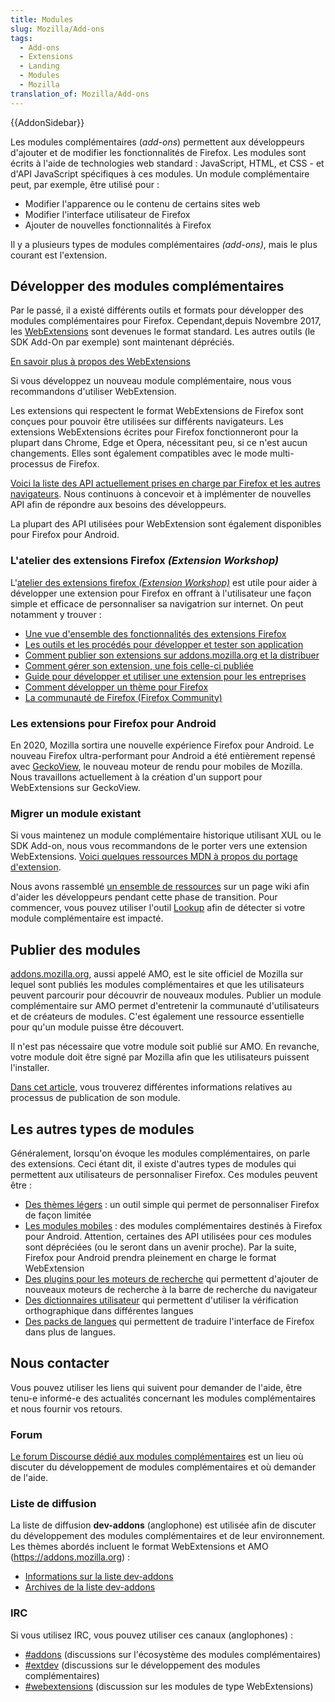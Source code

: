 ```yaml
---
title: Modules
slug: Mozilla/Add-ons
tags:
  - Add-ons
  - Extensions
  - Landing
  - Modules
  - Mozilla
translation_of: Mozilla/Add-ons
---
```

{{AddonSidebar}}

Les modules complémentaires (_add-ons_) permettent aux développeurs d'ajouter et de modifier les fonctionnalités de Firefox. Les modules sont écrits à l'aide de technologies web standard : JavaScript, HTML, et CSS - et d'API JavaScript spécifiques à ces modules. Un module complémentaire peut, par exemple, être utilisé pour :

- Modifier l'apparence ou le contenu de certains sites web
- Modifier l'interface utilisateur de Firefox
- Ajouter de nouvelles fonctionnalités à Firefox

Il y a plusieurs types de modules complémentaires _(add-ons)_, mais le plus courant est l'extension.

## Développer des modules complémentaires

Par le passé, il a existé différents outils et formats pour développer des modules complémentaires pour Firefox. Cependant,depuis Novembre 2017, les [WebExtensions](/fr/Add-ons/WebExtensions) sont devenues le format standard. Les autres outils (le SDK Add-On par exemple) sont maintenant dépréciés.

[En savoir plus à propos des WebExtensions](/fr/Add-ons/WebExtensions)

Si vous développez un nouveau module complémentaire, nous vous recommandons d'utiliser WebExtension.

Les extensions qui respectent le format WebExtensions de Firefox sont conçues pour pouvoir être utilisées sur différents navigateurs. Les extensions WebExtensions écrites pour Firefox fonctionneront pour la plupart dans Chrome, Edge et Opera, nécessitant peu, si ce n'est aucun changements. Elles sont également compatibles avec le mode multi-processus de Firefox.

[Voici la liste des API actuellement prises en charge par Firefox et les autres navigateurs](/fr/Add-ons/WebExtensions/Browser_support_for_JavaScript_APIs). Nous continuons à concevoir et à implémenter de nouvelles API afin de répondre aux besoins des développeurs.

La plupart des API utilisées pour WebExtension sont également disponibles pour Firefox pour Android.

### L'atelier des extensions Firefox _(Extension Workshop)_

L'[atelier des extensions firefox _(Extension Workshop)_](https://extensionworkshop.com/) est utile pour aider à développer une extension pour Firefox en offrant à l'utilisateur une façon simple et efficace de personnaliser sa navigatrion sur internet. On peut notamment y trouver :

- [Une vue d'ensemble des fonctionnalités des extensions Firefox](https://extensionworkshop.com/#about)
- [Les outils et les procédés pour développer et tester son application](https://extensionworkshop.com/documentation/develop/)
- [Comment publier son extensions sur addons.mozilla.org et la distribuer](https://extensionworkshop.com/documentation/publish/)
- [Comment gérer son extension, une fois celle-ci publiée](https://extensionworkshop.com/documentation/manage/)
- [Guide pour développer et utiliser une extension pour les entreprises](https://extensionworkshop.com/documentation/enterprise/)
- [Comment développer un thème pour Firefox](https://extensionworkshop.com/documentation/themes/)
- [La communauté de Firefox (Firefox Community)](https://extensionworkshop.com/community/)

### Les extensions pour Firefox pour Android

En 2020, Mozilla sortira une nouvelle expérience Firefox pour Android. Le nouveau Firefox ultra-performant pour Android a été entièrement repensé avec [GeckoView](https://mozilla.github.io/geckoview/), le nouveau moteur de rendu pour mobiles de Mozilla. Nous travaillons actuellement à la création d'un support pour WebExtensions sur GeckoView.

### Migrer un module existant

Si vous maintenez un module complémentaire historique utilisant XUL ou le SDK Add-on, nous vous recommandons de le porter vers une extension WebExtensions. [Voici quelques ressources MDN à propos du portage d'extension](/fr/Add-ons/WebExtensions/Porting_a_legacy_Firefox_add-on).

Nous avons rassemblé [un ensemble de ressources](https://wiki.mozilla.org/Add-ons/developer/communication) sur un page wiki afin d'aider les développeurs pendant cette phase de transition. Pour commencer, vous pouvez utiliser l'outil [Lookup](https://compatibility-lookup.services.mozilla.com/) afin de détecter si votre module complémentaire est impacté.

## Publier des modules

[addons.mozilla.org](https://addons.mozilla.org), aussi appelé AMO, est le site officiel de Mozilla sur lequel sont publiés les modules complémentaires et que les utilisateurs peuvent parcourir pour découvrir de nouveaux modules. Publier un module complémentaire sur AMO permet d'entretenir la communauté d'utilisateurs et de créateurs de modules. C'est également une ressource essentielle pour qu'un module puisse être découvert.

Il n'est pas nécessaire que votre module soit publié sur AMO. En revanche, votre module doit être signé par Mozilla afin que les utilisateurs puissent l'installer.

[Dans cet article](/fr/Add-ons/Distribution), vous trouverez différentes informations relatives au processus de publication de son module.

## Les autres types de modules

Généralement, lorsqu'on évoque les modules complémentaires, on parle des extensions. Ceci étant dit, il existe d'autres types de modules qui permettent aux utilisateurs de personnaliser Firefox. Ces modules peuvent être :

- [Des thèmes légers](/fr/Add-ons/Thèmes/Fond) : un outil simple qui permet de personnaliser Firefox de façon limitée
- [Les modules mobiles](/fr/docs/Extensions/Mobile) : des modules complémentaires destinés à Firefox pour Android. Attention, certaines des API utilisées pour ces modules sont dépréciées (ou le seront dans un avenir proche). Par la suite, Firefox pour Android prendra pleinement en charge le format WebExtension
- [Des plugins pour les moteurs de recherche](/fr/Add-ons/Creating_OpenSearch_plugins_for_Firefox) qui permettent d'ajouter de nouveaux moteurs de recherche à la barre de recherche du navigateur
- [Des dictionnaires utilisateur](/fr/docs/Mozilla/Creating_a_spell_check_dictionary_add-on) qui permettent d'utiliser la vérification orthographique dans différentes langues
- [Des packs de langues](https://support.mozilla.org/kb/use-firefox-interface-other-languages-language-pack) qui permettent de traduire l'interface de Firefox dans plus de langues.

## Nous contacter

Vous pouvez utiliser les liens qui suivent pour demander de l'aide, être tenu-e informé-e des actualités concernant les modules complémentaires et nous fournir vos retours.

### Forum

[Le forum Discourse dédié aux modules complémentaires](https://discourse.mozilla-community.org/c/add-ons) est un lieu où discuter du développement de modules complémentaires et où demander de l'aide.

### Liste de diffusion

La liste de diffusion **dev-addons** (anglophone) est utilisée afin de discuter du développement des modules complémentaires et de leur environnement. Les thèmes abordés incluent le format WebExtensions et AMO (<https://addons.mozilla.org>) :

- [Informations sur la liste dev-addons](https://mail.mozilla.org/pipermail/dev-addons/)
- [Archives de la liste dev-addons](https://mail.mozilla.org/pipermail/dev-addons/)

### IRC

Si vous utilisez IRC, vous pouvez utiliser ces canaux (anglophones) :

- [#addons](irc://irc.mozilla.org/addons) (discussions sur l'écosystème des modules complémentaires)
- [#extdev](irc://irc.mozilla.org/extdev) (discussions sur le développement des modules complémentaires)
- [#webextensions](irc://irc.mozilla.org/webextensions) (discussion sur les modules de type WebExtensions)
